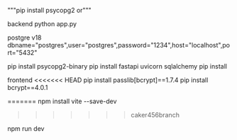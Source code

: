 """pip install psycopg2 or""" 

backend
python app.py

postgre v18
dbname="postgres",user="postgres",password="1234",host="localhost",port="5432"

pip install psycopg2-binary
pip install fastapi uvicorn sqlalchemy
pip install

frontend
<<<<<<< HEAD
pip install passlib[bcrypt]==1.7.4
pip install bcrypt==4.0.1


=======
npm install vite --save-dev
>>>>>>> caker456branch

npm run dev




